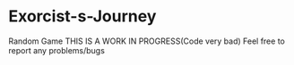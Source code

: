 # Exorcist-s-Journey
Random Game
THIS IS A WORK IN PROGRESS(Code very bad)
Feel free to report any problems/bugs
